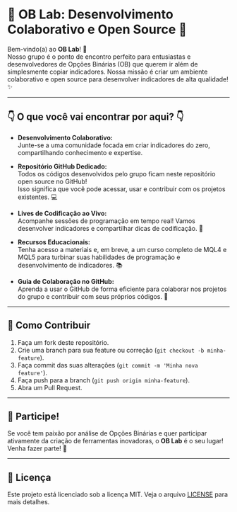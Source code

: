 # 🌟 OB Lab: Desenvolvimento Colaborativo e Open Source 🚀

Bem-vindo(a) ao **OB Lab**! 👋  
Nosso grupo é o ponto de encontro perfeito para entusiastas e desenvolvedores de Opções Binárias (OB) que querem ir além de simplesmente copiar indicadores. Nossa missão é criar um ambiente colaborativo e open source para desenvolver indicadores de alta qualidade! ✨

---

## 👇 O que você vai encontrar por aqui? 👇

- **Desenvolvimento Colaborativo:**  
  Junte-se a uma comunidade focada em criar indicadores do zero, compartilhando conhecimento e expertise.

- **Repositório GitHub Dedicado:**  
  Todos os códigos desenvolvidos pelo grupo ficam neste repositório open source no GitHub!  
  Isso significa que você pode acessar, usar e contribuir com os projetos existentes. 💻

- **Lives de Codificação ao Vivo:**  
  Acompanhe sessões de programação em tempo real! Vamos desenvolver indicadores e compartilhar dicas de codificação. 🎥

- **Recursos Educacionais:**  
  Tenha acesso a materiais e, em breve, a um curso completo de MQL4 e MQL5 para turbinar suas habilidades de programação e desenvolvimento de indicadores. 📚

- **Guia de Colaboração no GitHub:**  
  Aprenda a usar o GitHub de forma eficiente para colaborar nos projetos do grupo e contribuir com seus próprios códigos. 🚀

---

## 🤝 Como Contribuir

1. Faça um fork deste repositório.
2. Crie uma branch para sua feature ou correção (`git checkout -b minha-feature`).
3. Faça commit das suas alterações (`git commit -m 'Minha nova feature'`).
4. Faça push para a branch (`git push origin minha-feature`).
5. Abra um Pull Request.

---

## 📢 Participe!

Se você tem paixão por análise de Opções Binárias e quer participar ativamente da criação de ferramentas inovadoras, o **OB Lab** é o seu lugar!  
Venha fazer parte! 💪

---

## 📄 Licença

Este projeto está licenciado sob a licença MIT. Veja o arquivo [LICENSE](LICENSE) para mais detalhes.

